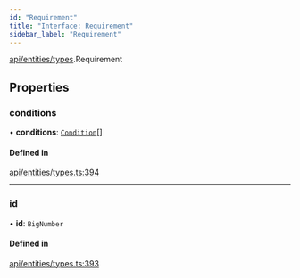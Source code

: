 ```yaml
---
id: "Requirement"
title: "Interface: Requirement"
sidebar_label: "Requirement"
---
```


[api/entities/types](../../../../../modules/API/Entities/Types/Types.md).Requirement

## Properties

### conditions

• **conditions**: [`Condition`](../../../../../modules/API/Entities/Types/Types.md#condition)[]

#### Defined in

[api/entities/types.ts:394](https://github.com/PolymeshAssociation/polymesh-sdk/blob/5b946f904/src/api/entities/types.ts#L394)

___

### id

• **id**: `BigNumber`

#### Defined in

[api/entities/types.ts:393](https://github.com/PolymeshAssociation/polymesh-sdk/blob/5b946f904/src/api/entities/types.ts#L393)
